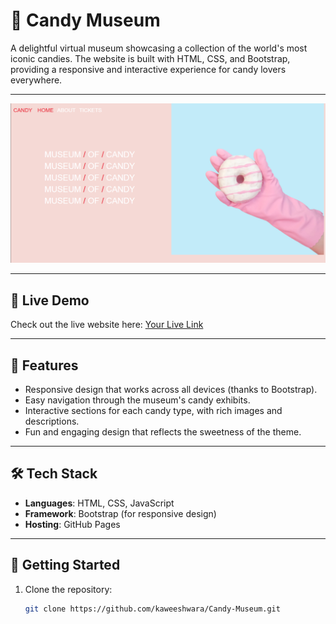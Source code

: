 # 🍬 Candy Museum

A delightful virtual museum showcasing a collection of the world's most iconic candies. The website is built with HTML, CSS, and Bootstrap, providing a responsive and interactive experience for candy lovers everywhere.

---


![Website Screenshot](imgs/screenshot.png)

---

## 🔗 Live Demo
Check out the live website here: [Your Live Link](https://kaweeshwara.github.io/Candy-Museum/)

---

## 📂 Features
- Responsive design that works across all devices (thanks to Bootstrap).
- Easy navigation through the museum's candy exhibits.
- Interactive sections for each candy type, with rich images and descriptions.
- Fun and engaging design that reflects the sweetness of the theme.

---

## 🛠️ Tech Stack
- **Languages**: HTML, CSS, JavaScript
- **Framework**: Bootstrap (for responsive design)
- **Hosting**: GitHub Pages

---

## 🚀 Getting Started
1. Clone the repository:
   ```bash
   git clone https://github.com/kaweeshwara/Candy-Museum.git
